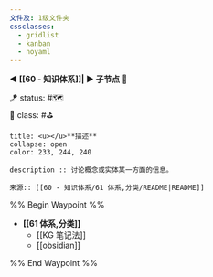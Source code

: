 ```yaml
---
文件及: 1级文件夹
cssclasses:
  - gridlist
  - kanban
  - noyaml
---
```


**◀️ [[60 - 知识体系]]| ▶️ 子节点** 📎 

🪁 status: #🗺️   
🎏 class: #⛳ 

```ad-info
title: <u></u>**描述**
collapse: open
color: 233, 244, 240

description :: 讨论概念或实体某一方面的信息。

来源:: [[60 - 知识体系/61 体系,分类/README|README]]
```

%% Begin Waypoint %%
- **[[61 体系,分类]]**
	- [[KG 笔记法]]
	- [[obsidian]]

%% End Waypoint %%